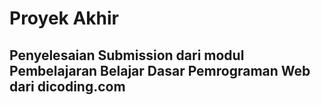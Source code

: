 # Proyek Akhir

## Penyelesaian Submission dari modul Pembelajaran Belajar Dasar Pemrograman Web dari dicoding.com
